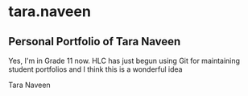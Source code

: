 # tara.naveen
## Personal Portfolio of Tara Naveen


Yes, I'm in Grade 11 now. HLC has just begun using Git for maintaining student portfolios and I think this is a wonderful idea

Tara Naveen

